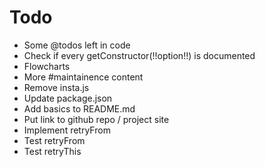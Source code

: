 # Todo

* Some @todos left in code
* Check if every getConstructor(!!option!!) is documented
* Flowcharts
* More #maintainence content
* Remove insta.js
* Update package.json
* Add basics to README.md
* Put link to github repo / project site
* Implement retryFrom
* Test retryFrom
* Test retryThis